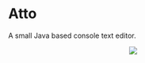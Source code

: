 # Atto
 A small Java based console text editor.

<p align="center">
  <img src="https://imgur.com/download/iGsC21q" />
</p>
  
